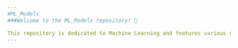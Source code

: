 ```yaml
---
#ML_Models
###Welcome to the ML_Models repository! 🚀

This repository is dedicated to Machine Learning and features various real-world models built using cutting-edge ML techniques. It’s a great resource for anyone looking to learn and implement ML models to solve real-time problems.
---
```

